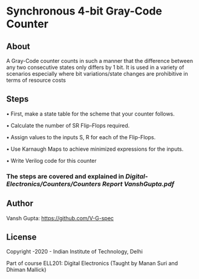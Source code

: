 # Synchronous 4-bit Gray-Code Counter

## About
A Gray-Code counter counts in such a manner that the difference between
any two consecutive states only differs by 1 bit. It is used in a variety of
scenarios especially where bit variations/state changes are prohibitive in
terms of resource costs

## Steps
• First, make a state table for the scheme that your counter follows.

• Calculate the number of SR Flip-Flops required.

• Assign values to the inputs S, R for each of the Flip-Flops.

• Use Karnaugh Maps to achieve minimized expressions for the inputs.

• Write Verilog code for this counter

### The steps are covered and explained in *Digital-Electronics/Counters/Counters Report VanshGupta.pdf* 

## Author

Vansh Gupta: https://github.com/V-G-spec

## License

Copyright -2020 - Indian Institute of Technology, Delhi

Part of course ELL201: Digital Electronics (Taught by Manan Suri and Dhiman Mallick)
